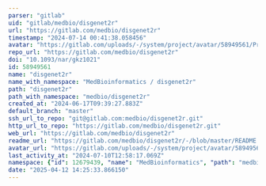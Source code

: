 ```yaml
---
parser: "gitlab"
uid: "gitlab/medbio/disgenet2r"
url: "https://gitlab.com/medbio/disgenet2r"
timestamp: "2024-07-14 00:41:38.058456"
avatar: "https://gitlab.com/uploads/-/system/project/avatar/58949561/Profile_Pic_Disgenet.png"
repo_url: "https://gitlab.com/medbio/disgenet2r"
doi: "10.1093/nar/gkz1021"
id: 58949561
name: "disgenet2r"
name_with_namespace: "MedBioinformatics / disgenet2r"
path: "disgenet2r"
path_with_namespace: "medbio/disgenet2r"
created_at: "2024-06-17T09:39:27.883Z"
default_branch: "master"
ssh_url_to_repo: "git@gitlab.com:medbio/disgenet2r.git"
http_url_to_repo: "https://gitlab.com/medbio/disgenet2r.git"
web_url: "https://gitlab.com/medbio/disgenet2r"
readme_url: "https://gitlab.com/medbio/disgenet2r/-/blob/master/README.md"
avatar_url: "https://gitlab.com/uploads/-/system/project/avatar/58949561/Profile_Pic_Disgenet.png"
last_activity_at: "2024-07-10T12:58:17.069Z"
namespace: {"id": 12679439, "name": "MedBioinformatics", "path": "medbio", "kind": "user", "full_path": "medbio", "parent_id": null, "avatar_url": "/uploads/-/system/user/avatar/9289097/avatar.png", "web_url": "https://gitlab.com/medbio"}
date: "2025-04-12 14:25:33.866150"
---
```

